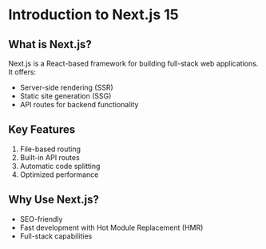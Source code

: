 # Introduction to Next.js 15

## What is Next.js?

Next.js is a React-based framework for building full-stack web applications. It offers:

-   Server-side rendering (SSR)
-   Static site generation (SSG)
-   API routes for backend functionality

## Key Features

1. File-based routing
2. Built-in API routes
3. Automatic code splitting
4. Optimized performance

## Why Use Next.js?

-   SEO-friendly
-   Fast development with Hot Module Replacement (HMR)
-   Full-stack capabilities
